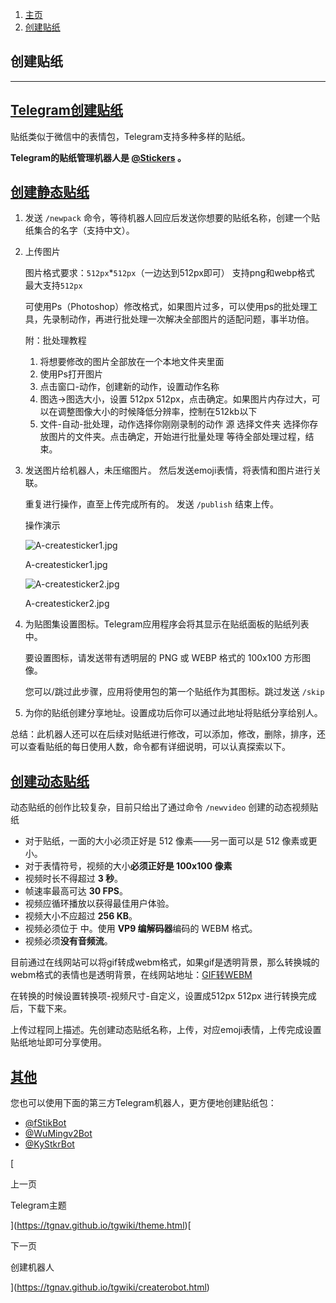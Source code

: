 1.  [主页](https://tgnav.github.io/tgwiki/)
2.  [创建贴纸](https://tgnav.github.io/tgwiki/createsticker.html)

## 创建贴纸

* * *

## [Telegram创建贴纸](#telegram创建贴纸)

贴纸类似于微信中的表情包，Telegram支持多种多样的贴纸。

**Telegram的贴纸管理机器人是 [@Stickers](https://t.me/Stickers) 。**

## [创建静态贴纸](#创建静态贴纸)

1.  发送 `/newpack` 命令，等待机器人回应后发送你想要的贴纸名称，创建一个贴纸集合的名字（支持中文）。
    
2.  上传图片
    
    图片格式要求：`512px`\*`512px`（一边达到512px即可） 支持png和webp格式 最大支持`512px`
    
    可使用Ps（Photoshop）修改格式，如果图片过多，可以使用ps的批处理工具，先录制动作，再进行批处理一次解决全部图片的适配问题，事半功倍。
    
    附：批处理教程
    
    1.  将想要修改的图片全部放在一个本地文件夹里面
    2.  使用Ps打开图片
    3.  点击窗口-动作，创建新的动作，设置动作名称
    4.  图选->图选大小，设置 512px 512px，点击确定。如果图片内存过大，可以在调整图像大小的时候降低分辨率，控制在512kb以下
    5.  文件-自动-批处理，动作选择你刚刚录制的动作 源 选择文件夹 选择你存放图片的文件夹。点击确定，开始进行批量处理 等待全部处理过程，结束。
    
3.  发送图片给机器人，未压缩图片。 然后发送emoji表情，将表情和图片进行关联。
    
    重复进行操作，直至上传完成所有的。 发送 `/publish` 结束上传。
    
    操作演示
    
    ![A-createsticker1.jpg](https://cdn.jsdelivr.net/gh/tgwiki/images/A/createsticker1.jpg)
    
    A-createsticker1.jpg
    
    ![A-createsticker2.jpg](https://cdn.jsdelivr.net/gh/tgwiki/images/A/createsticker2.jpg)
    
    A-createsticker2.jpg
    
4.  为贴图集设置图标。Telegram应用程序会将其显示在贴纸面板的贴纸列表中。
    
    要设置图标，请发送带有透明层的 PNG 或 WEBP 格式的 100x100 方形图像。
    
    您可以/跳过此步骤，应用将使用包的第一个贴纸作为其图标。跳过发送 `/skip`
    
5.  为你的贴纸创建分享地址。设置成功后你可以通过此地址将贴纸分享给别人。
    

总结：此机器人还可以在后续对贴纸进行修改，可以添加，修改，删除，排序，还可以查看贴纸的每日使用人数，命令都有详细说明，可以认真探索以下。

## [创建动态贴纸](#创建动态贴纸)

动态贴纸的创作比较复杂，目前只给出了通过命令 `/newvideo` 创建的动态视频贴纸

+   对于贴纸，一面的大小必须正好是 512 像素——另一面可以是 512 像素或更小。
+   对于表情符号，视频的大小**必须正好是 100x100 像素**
+   视频时长不得超过 **3 秒**。
+   帧速率最高可达 **30 FPS**。
+   视频应循环播放以获得最佳用户体验。
+   视频大小不应超过 **256 KB**。
+   视频必须位于 中。使用 **VP9 编解码器**编码的 WEBM 格式。
+   视频必须**没有音频流**。

目前通过在线网站可以将gif转成webm格式，如果gif是透明背景，那么转换城的webm格式的表情也是透明背景，在线网站地址：[GIF转WEBM](https://cdkm.com/cn/gif-to-webm)

在转换的时候设置转换项-视频尺寸-自定义，设置成512px 512px 进行转换完成后，下载下来。

上传过程同上描述。先创建动态贴纸名称，上传，对应emoji表情，上传完成设置贴纸地址即可分享使用。

## [其他](#其他)

您也可以使用下面的第三方Telegram机器人，更方便地创建贴纸包：

+   [@fStikBot](https://t.me/fStikBot)
+   [@WuMingv2Bot](https://t.me/WuMingv2Bot)
+   [@KyStkrBot](https://t.me/KyStkrBot)

[

上一页

Telegram主题

](https://tgnav.github.io/tgwiki/theme.html)[

下一页

创建机器人

](https://tgnav.github.io/tgwiki/createrobot.html)